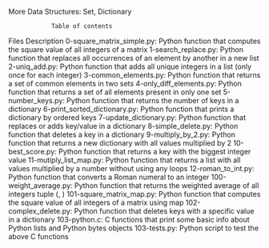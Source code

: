 More Data Structures: Set, Dictionary

				Table of contents
Files						Description
0-square_matrix_simple.py:	Python function that computes the square value of all integers of a matrix
1-search_replace.py:		Python function that replaces all occurrences of an element by another in a new list
2-uniq_add.py:			Python function that adds all unique integers in a list (only once for each integer)
3-common_elements.py:		Python function that returns a set of common elements in two sets
4-only_diff_elements.py:	Python function that returns a set of all elements present in only one set
5-number_keys.py:		Python function that returns the number of keys in a dictionary
6-print_sorted_dictionary.py:	Python function that prints a dictionary by ordered keys
7-update_dictionary.py:		Python function that replaces or adds key/value in a dictionary
8-simple_delete.py:		Python function that deletes a key in a dictionary
9-multiply_by_2.py:		Python function that returns a new dictionary with all values multiplied by 2
10-best_score.py:		Python function that returns a key with the biggest integer value
11-mutiply_list_map.py:		Python function that returns a list with all values multiplied by a number without using any loops
12-roman_to_int.py:		Python function that converts a Roman numeral to an integer
100-weight_average.py:		Python function that returns the weighted average of all integers tuple (, )
101-square_matrix_map.py:	Python function that computes the square value of all integers of a matrix using map
102-complex_delete.py:		Python function that deletes keys with a specific value in a dictionary
103-python.c:			C functions that print some basic info about Python lists and Python bytes objects
103-tests.py:			Python script to test the above C functions
